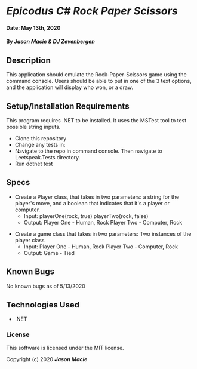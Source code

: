 # _Epicodus C# Rock Paper Scissors_

#### Date: May 13th, 2020
#### By _**Jason Macie** & **DJ Zevenbergen**_

## Description

This application should emulate the Rock-Paper-Scissors game using the command console. Users should be able to put in one of the 3 text options, and the application will display who won, or a draw.

## Setup/Installation Requirements

This program requires .NET to be installed. It uses the MSTest tool to test possible string inputs.

* Clone this repository
* Change any tests in:
* Navigate to the repo in command console. Then navigate to Leetspeak.Tests directory.
* Run dotnet test

## Specs

* Create a Player class, that takes in two parameters: a string for the player's move, and a boolean that indicates that it's a player or computer.
  * Input:  playerOne(rock, true)
            playerTwo(rock, false)
  * Output: Player One - Human, Rock
            Player Two - Computer, Rock
<!-- * Instantiate an instance of the Game class. -->
* Create a game class that takes in two parameters: Two instances of the player class
  * Input: Player One - Human, Rock
           Player Two - Computer, Rock
  * Output: Game - Tied

## Known Bugs

No known bugs as of 5/13/2020

## Technologies Used

* .NET

### License

This software is licensed under the MIT license.

Copyright (c) 2020 **_Jason Macie_**
